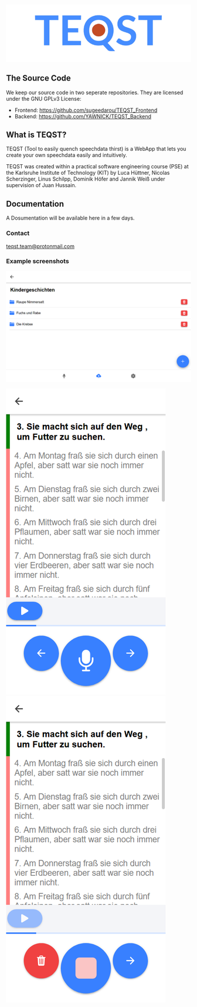 ![Logo](images/Logo_landscape.png)

## The Source Code

We keep our source code in two seperate repositories. They are licensed under the GNU GPLv3 License:

* Frontend: https://github.com/sugeedarou/TEQST_Frontend
* Backend: https://github.com/YAWNICK/TEQST_Backend

## What is TEQST?

TEQST (Tool to easily quench speechdata thirst) is a WebApp that lets you create your own speechdata easily and intuitively.

TEQST was created within a practical software engineering course (PSE) at the Karlsruhe Institute of Technology (KIT) by Luca Hüttner, Nicolas Scherzinger, Linus Schilpp, Dominik Höfer and Jannik Weiß under supervision of Juan Hussain.

## Documentation

A Dosumentation will be available here in a few days.

### Contact

teqst.team@protonmail.com

### Example screenshots

![Logo](images/Screenshot_folders.png)

![Logo](images/Screenshot_phone_text.png) &emsp;&emsp; ![Logo](images/Screenshot_phone_text_rec.png)


